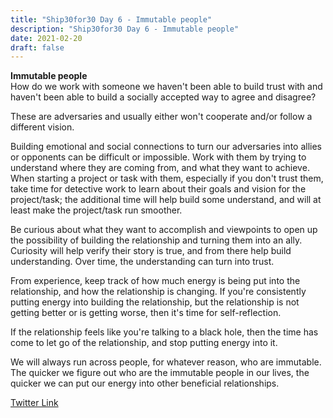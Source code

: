 ```yaml
---
title: "Ship30for30 Day 6 - Immutable people"
description: "Ship30for30 Day 6 - Immutable people"
date: 2021-02-20
draft: false
---
```


**Immutable people**  
How do we work with someone we haven't been able to build trust with and haven't been able to build a socially accepted way to agree and disagree?  

These are adversaries and usually either won't cooperate and/or follow a different vision.  

Building emotional and social connections to turn our adversaries into allies or opponents can be difficult or impossible.  Work with them by trying to understand where they are coming from, and what they want to achieve.  When starting a project or task with them, especially if you don't trust them, take time for detective work to learn about their goals and vision for the project/task; the additional time will help build some understand, and will at least make the project/task run smoother.  

Be curious about what they want to accomplish and viewpoints to open up the possibility of building the relationship and turning them into an ally.  Curiosity will help verify their story is true, and from there help build understanding.  Over time, the understanding can turn into trust.  

From experience, keep track of how much energy is being put into the relationship, and how the relationship is changing.  If you're consistently putting energy into building the relationship, but the relationship is not getting better or is getting worse, then it's time for self-reflection.  

If the relationship feels like you're talking to a black hole, then the time has come to let go of the relationship, and stop putting energy into it. 

We will always run across people, for whatever reason, who are immutable.  The quicker we figure out who are the immutable people in our lives, the quicker we can put our energy into other beneficial relationships. 

[Twitter Link](https://twitter.com/hippiebikeracer/status/1363152026486665218?s=20)